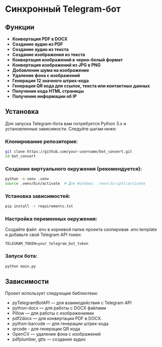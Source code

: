 # Синхронный Telegram-бот

## Функции

- **Конвертация PDF в DOCX**
- **Создание аудио из PDF**
- **Создание аудио из текста**
- **Создание изображения из текста**
- **Конвертация изображений в черно-белый формат**
- **Конвертация изображений из JPG в PNG**
- **Добавление шума на изображение**
- **Удаление фона с изображений**
- **Генерация 12 значного штрих-кода**
- **Генерация QR кода для ссылок, текста или контактных данных**
- **Получение кода HTML страницы**
- **Получение информации об IP**

## Установка

Для запуска Telegram-бота вам потребуется Python 3.x и установленные зависимости. Следуйте шагам ниже:

### Клонирование репозитория:

```bash
git clone https://github.com/your-username/bot_convert.git
cd bot_convert
```

### Создание виртуального окружения (рекомендуется):
```bash
python -m venv .venv
source .venv/bin/activate  # Для Windows: .venv\Scripts\activate
```


### Установка зависимостей:
```bash
pip install -r requirements.txt
```
### Настройка переменных окружения:
Создайте файл .env в корневой папке проекта скопировав .env.template и добавьте свой Telegram API токен:

```text
TELEGRAM_TOKEN=your_telegram_bot_token
```

### Запуск бота:
```bash
python main.py
```
## Зависимости
Проект использует следующие библиотеки:
- pyTelegramBotAPI — для взаимодействия с Telegram API
- python-docx — для работы с DOCX файлами
- Pillow — для работы с изображениями
- pdf2docx — для конвертации PDF в DOCX.
- python-barcode — для генерации штрих-кода
- qrcode - для генерации QR кода
- OpenCV — удаление фона с изображений
- pdfplumber, gtts — создание аудио
